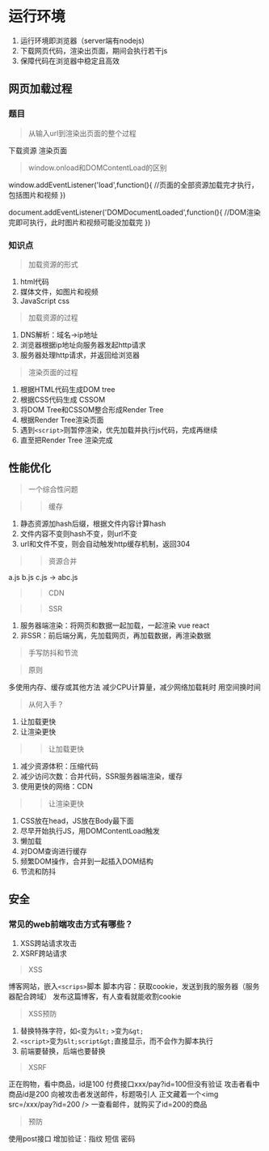 
# 运行环境

1. 运行环境即浏览器（server端有nodejs)
2. 下载网页代码，渲染出页面，期间会执行若干js
3. 保障代码在浏览器中稳定且高效

## 网页加载过程
### 题目
>从输入url到渲染出页面的整个过程

下载资源
渲染页面

>window.onload和DOMContentLoad的区别

window.addEventListener('load',function(){
    //页面的全部资源加载完才执行，包括图片和视频
})

document.addEventListener('DOMDocumentLoaded',function(){
    //DOM渲染完即可执行，此时图片和视频可能没加载完
})
### 知识点
>加载资源的形式

1. html代码
2. 媒体文件，如图片和视频
3. JavaScript css

>加载资源的过程

1. DNS解析：域名->ip地址
2. 浏览器根据ip地址向服务器发起http请求
3. 服务器处理http请求，并返回给浏览器

>渲染页面的过程

1. 根据HTML代码生成DOM tree
2. 根据CSS代码生成 CSSOM
3. 将DOM Tree和CSSOM整合形成Render Tree
4. 根据Render Tree渲染页面
5. 遇到`<script>`则暂停渲染，优先加载并执行js代码，完成再继续
6. 直至把Render Tree 渲染完成

## 性能优化

>一个综合性问题

>>缓存

1. 静态资源加hash后缀，根据文件内容计算hash
2. 文件内容不变则hash不变，则url不变
3. url和文件不变，则会自动触发http缓存机制，返回304

>>资源合并

a.js b.js c.js -> abc.js

>>CDN

>>SSR

1. 服务器端渲染：将网页和数据一起加载，一起渲染 vue react
2. 非SSR：前后端分离，先加载网页，再加载数据，再渲染数据

>手写防抖和节流

>原则

多使用内存、缓存或其他方法
减少CPU计算量，减少网络加载耗时
用空间换时间

>从何入手？

1. 让加载更快
2. 让渲染更快

>> 让加载更快

1. 减少资源体积：压缩代码
2. 减少访问次数：合并代码，SSR服务器端渲染，缓存
3. 使用更快的网络：CDN

>>让渲染更快

1. CSS放在head，JS放在Body最下面
2. 尽早开始执行JS，用DOMContentLoad触发
3. 懒加载
4. 对DOM查询进行缓存
5. 频繁DOM操作，合并到一起插入DOM结构
6. 节流和防抖


## 安全

### 常见的web前端攻击方式有哪些？

1. XSS跨站请求攻击
2. XSRF跨站请求

> XSS
> 
博客网站，嵌入`<scrips>`脚本
脚本内容：获取cookie，发送到我的服务器（服务器配合跨域）
发布这篇博客，有人查看就能收割cookie

>XSS预防

1. 替换特殊字符，如`<`变为`&lt;` `>`变为`&gt;`
2. `<script>`变为`&lt;script&gt;`直接显示，而不会作为脚本执行
3. 前端要替换，后端也要替换

>XSRF

正在购物，看中商品，id是100
付费接口xxx/pay?id=100但没有验证
攻击者看中商品id是200
向被攻击者发送邮件，标题吸引人
正文藏着一个<img src=/xxx/pay?id=200 />
一查看邮件，就购买了id=200的商品

>预防

使用post接口
增加验证：指纹 短信 密码